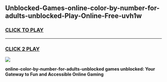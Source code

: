 
## Unblocked-Games-online-color-by-number-for-adults-unblocked-Play-Online-Free-uvh1w
<h3>
<a href="https://premium76.site?title=online-color-by-number-for-adults-unblocked&ref=26A">CLICK TO PLAY</a></h3>
<hr>

<h3>
<a href="https://premium76.site?title=online-color-by-number-for-adults-unblocked&ref=26A">CLICK 2 PLAY</a>
  
</h3>

<a href="https://premium76.site?title=online-color-by-number-for-adults-unblocked&ref=26A"><img src="https://clearcache.store/games.png"></a>


**online-color-by-number-for-adults-unblocked games unblocked: Your Gateway to Fun and Accessible Online Gaming**
